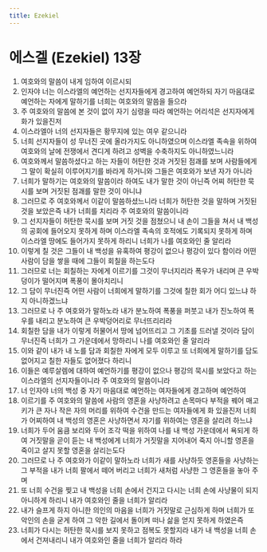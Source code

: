 ```yaml
---
title: Ezekiel
---
```


# 에스겔 (Ezekiel) 13장
1. 여호와의 말씀이 내게 임하여 이르시되
1. 인자야 너는 이스라엘의 예언하는 선지자들에게 경고하여 예언하되 자기 마음대로 예언하는 자에게 말하기를 너희는 여호와의 말씀을 들으라
1. 주 여호와의 말씀에 본 것이 없이 자기 심령을 따라 예언하는 어리석은 선지자에게 화가 있을진저
1. 이스라엘아 너의 선지자들은 황무지에 있는 여우 같으니라
1. 너희 선지자들이 성 무너진 곳에 올라가지도 아니하였으며 이스라엘 족속을 위하여 여호와의 날에 전쟁에서 견디게 하려고 성벽을 수축하지도 아니하였느니라
1. 여호와께서 말씀하셨다고 하는 자들이 허탄한 것과 거짓된 점괘를 보며 사람들에게 그 말이 확실히 이루어지기를 바라게 하거니와 그들은 여호와가 보낸 자가 아니라
1. 너희가 말하기는 여호와의 말씀이라 하여도 내가 말한 것이 아닌즉 어찌 허탄한 묵시를 보며 거짓된 점괘를 말한 것이 아니냐
1. 그러므로 주 여호와께서 이같이 말씀하셨느니라 너희가 허탄한 것을 말하며 거짓된 것을 보았은즉 내가 너희를 치리라 주 여호와의 말씀이니라
1. 그 선지자들이 허탄한 묵시를 보며 거짓 것을 점쳤으니 내 손이 그들을 쳐서 내 백성의 공회에 들어오지 못하게 하며 이스라엘 족속의 호적에도 기록되지 못하게 하며 이스라엘 땅에도 들어가지 못하게 하리니 너희가 나를 여호와인 줄 알리라
1. 이렇게 칠 것은 그들이 내 백성을 유혹하여 평강이 없으나 평강이 있다 함이라 어떤 사람이 담을 쌓을 때에 그들이 회칠을 하는도다
1. 그러므로 너는 회칠하는 자에게 이르기를 그것이 무너지리라 폭우가 내리며 큰 우박덩이가 떨어지며 폭풍이 몰아치리니
1. 그 담이 무너진즉 어떤 사람이 너희에게 말하기를 그것에 칠한 회가 어디 있느냐 하지 아니하겠느냐
1. 그러므로 나 주 여호와가 말하노라 내가 분노하여 폭풍을 퍼붓고 내가 진노하여 폭우를 내리고 분노하여 큰 우박덩어리로 무너뜨리리라
1. 회칠한 담을 내가 이렇게 허물어서 땅에 넘어뜨리고 그 기초를 드러낼 것이라 담이 무너진즉 너희가 그 가운데에서 망하리니 나를 여호와인 줄 알리라
1. 이와 같이 내가 내 노를 담과 회칠한 자에게 모두 이루고 또 너희에게 말하기를 담도 없어지고 칠한 자들도 없어졌다 하리니
1. 이들은 예루살렘에 대하여 예언하기를 평강이 없으나 평강의 묵시를 보았다고 하는 이스라엘의 선지자들이니라 주 여호와의 말씀이니라
1. 너 인자야 너의 백성 중 자기 마음대로 예언하는 여자들에게 경고하며 예언하여
1. 이르기를 주 여호와의 말씀에 사람의 영혼을 사냥하려고 손목마다 부적을 꿰어 매고 키가 큰 자나 작은 자의 머리를 위하여 수건을 만드는 여자들에게 화 있을진저 너희가 어찌하여 내 백성의 영혼은 사냥하면서 자기를 위하여는 영혼을 살리려 하느냐
1. 너희가 두어 움큼 보리와 두어 조각 떡을 위하여 나를 내 백성 가운데에서 욕되게 하여 거짓말을 곧이 듣는 내 백성에게 너희가 거짓말을 지어내어 죽지 아니할 영혼을 죽이고 살지 못할 영혼을 살리는도다
1. 그러므로 나 주 여호와가 이같이 말하노라 너희가 새를 사냥하듯 영혼들을 사냥하는 그 부적을 내가 너희 팔에서 떼어 버리고 너희가 새처럼 사냥한 그 영혼들을 놓아 주며
1. 또 너희 수건을 찢고 내 백성을 너희 손에서 건지고 다시는 너희 손에 사냥물이 되지 아니하게 하리니 내가 여호와인 줄을 너희가 알리라
1. 내가 슬프게 하지 아니한 의인의 마음을 너희가 거짓말로 근심하게 하며 너희가 또 악인의 손을 굳게 하여 그 악한 길에서 돌이켜 떠나 삶을 얻지 못하게 하였은즉
1. 너희가 다시는 허탄한 묵시를 보지 못하고 점복도 못할지라 내가 내 백성을 너희 손에서 건져내리니 내가 여호와인 줄을 너희가 알리라 하라